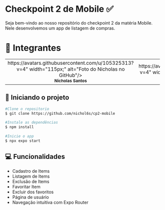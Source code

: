 # Checkpoint 2 de Mobile ✅
Seja bem-vindo ao nosso repositório do checkpoint 2 da matéria Mobile. Nele desenvolvemos um app de listagem de compras.
 
<h1 id="autores">🤝 Integrantes</h2>
<table>
  <tr>
    <td align="center">
https://avatars.githubusercontent.com/u/105325313?v=4" width="115px;" alt="Foto do Nicholas no GitHub"/><br>
        <sub>
          <strong>Nicholas Santos</strong>
        </sub>
      </a>
    </td>
    <td align="center">
https://avatars.githubusercontent.com/u/107961081?v=4" width="115px;" alt="Foto do Vitor no GitHub"/><br>
        <sub>
          <strong>Vitor Kubica</strong>
        </sub>
      </a>
    </td>
  </table>
 
## 🚀 Iniciando o projeto
 
```sh
#Clone o repositorio
$ git clone https://github.com/nichol6s/cp2-mobile
 
#Instale as dependências
$ npm install
 
#Inicie o app
$ npx expo start
```
 
## 💻 Funcionalidades
  - Cadastro de Items
  - Listagem de Items
  - Exclusão de Items
  - Favoritar Item
  - Excluir dos favoritos
  - Página de usuário
  - Navegação intuitiva com Expo Router
